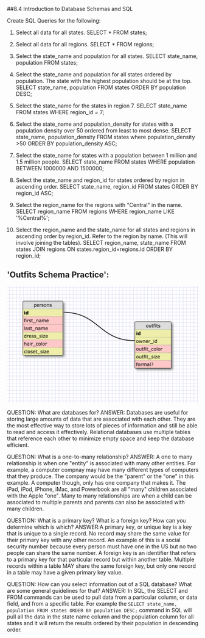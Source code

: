 ##8.4 Introduction to Database Schemas and SQL

Create SQL Queries for the following:

1. Select all data for all states.
  SELECT * FROM states;

2. Select all data for all regions.
  SELECT * FROM regions;

3. Select the state_name and population for all states.
  SELECT state_name, population FROM states;

4. Select the state_name and population for all states ordered by population. The state with the highest population should be at the top.
  SELECT state_name, population FROM states ORDER BY population DESC;

5. Select the state_name for the states in region 7.
  SELECT state_name FROM states WHERE region_id = 7;

6. Select the state_name and population_density for states with a population density over 50 ordered from least to most dense.
  SELECT state_name, population_density FROM states where population_density >50 ORDER BY population_density ASC;

7. Select the state_name for states with a population between 1 million and 1.5 million people.
  SELECT state_name FROM states WHERE population BETWEEN 1000000 AND 1500000;

8. Select the state_name and region_id for states ordered by region in ascending order.
  SELECT state_name, region_id FROM states ORDER BY region_id ASC;

9. Select the region_name for the regions with "Central" in the name.
  SELECT region_name FROM regions WHERE region_name LIKE '%Central%';

10. Select the region_name and the state_name for all states and regions in ascending order by region_id. Refer to the region by name. (This will involve joining the tables).
  SELECT region_name, state_name FROM states JOIN regions ON states.region_id=regions.id ORDER BY region_id;

## 'Outfits Schema Practice':
![outfits_schema.png](https://github.com/dandersen2/phase-0/blob/master/week-8/database-intro/outfits_schema.png "Outfit Schema 1")

QUESTION: What are databases for?
  ANSWER:  Databases are useful for storing large amounts of data that are
  associated with each other. They are the most effective way to store lots
  of pieces of information and still be able to read and access it effectively.
  Relational databases use multiple tables that reference each other to
  minimize empty space and keep the database efficient.

QUESTION: What is a one-to-many relationship?
  ANSWER:  A one to many relationship is when one "entity" is associated with many other entities. For example, a computer compnay may have many different types of computers that they produce. The company would be the "parent" or the "one" in this example. A computer though, only has one company that makes it. The iPad, iPod, iPhone, iMac, and Powerbook are all "many" children associated with the Apple "one". Many to many relationships are when a child can be associated to multiple parents and parents can also be associated with many children.

QUESTION: What is a primary key? What is a foreign key? How can you determine which is which?
  ANSWER:A primary key, or unique key is a key that is unique to a single record. No record may share the same value for their primary key with any other record. An example of this is a social security number because every person must have one in the US but no two people can share the same number. A foreign key is an identifier that refers to a primary key for that particular record but within another table. Multiple records within a table MAY share the same foreign key, but only one record in a table may have a given primary key value.

QUESTION: How can you select information out of a SQL database? What are some general guidelines for that?
  ANSWER:  In SQL, the SELECT and FROM commands can be used to pull data from a particular column, or data field, and from a specific table. For example the   `SELECT state_name, population FROM states ORDER BY population DESC;` command in SQL will pull all the data in the state name column and the population column for all states and it will return the results ordered by their population in descending order.

